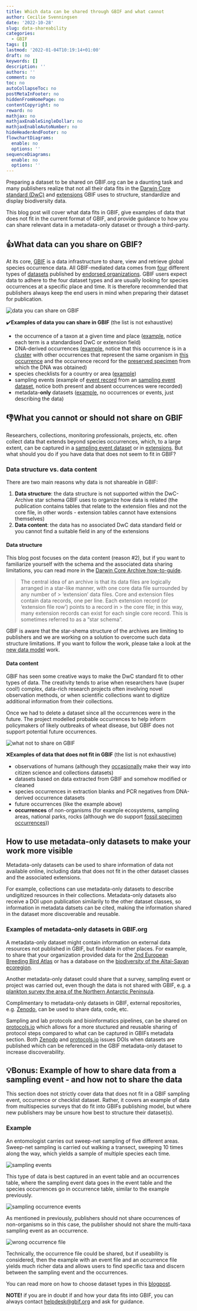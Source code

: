 ```yaml
---
title: Which data can be shared through GBIF and what cannot
author: Cecilie Svenningsen
date: '2022-10-28'
slug: data-shareability
categories:
  - GBIF
tags: []
lastmod: '2022-01-04T10:19:14+01:00'
draft: no
keywords: []
description: ''
authors: ''
comment: no
toc: no
autoCollapseToc: no
postMetaInFooter: no
hiddenFromHomePage: no
contentCopyright: no
reward: no
mathjax: no
mathjaxEnableSingleDollar: no
mathjaxEnableAutoNumber: no
hideHeaderAndFooter: no
flowchartDiagrams:
  enable: no
  options: ''
sequenceDiagrams:
  enable: no
  options: ''
---
```


Preparing a dataset to be shared on GBIF.org can be a daunting task and many publishers realize that not all their data fits in the [Darwin Core standard (DwC)](https://www.gbif.org/darwin-core) and [extensions](https://rs.gbif.org/extensions.html) GBIF uses to structure, standardize and display biodiversity data. 

This blog post will cover what data fits in GBIF, give examples of data that does not fit in the current format of GBIF, and provide guidance to how you can share relevant data in a metadata-only dataset or through a third-party.

## :thumbsup:What data can you share on GBIF?
At its core, [GBIF](https://www.gbif.org/what-is-gbif) is a data infrastructure to share, view and retrieve global species occurrence data. All GBIF-mediated data comes from [four](https://www.gbif.org/dataset-classes) different types of [datasets](https://data-blog.gbif.org/post/choose-dataset-type/) published by [endorsed organizations](https://www.gbif.org/endorsement-guidelines). GBIF users expect data to adhere to the four dataset types and are usually looking for species occurrences at a specific place and time. It is therefore recommended that publishers always keep the end users in mind when preparing their dataset for publication.

![data you can share on GBIF](/post/2022-10-28-which-data-can-be-shared-through-GBIF-and-what-cannot/please-share.png)

✔️**Examples of data you can share in GBIF** (the list is not exhaustive)
* the occurrence of a taxon at a given time and place ([example](https://www.gbif.org/occurrence/3085788310), notice each term is a standardised DwC or extension field)
* DNA-derived occurrences ([example](https://www.gbif.org/occurrence/2238661140), notice that this occurrence is in a [cluster](https://www.gbif.org/occurrence/2238661140/cluster) with other occurrences that represent the same organism in [this occurrence](https://www.gbif.org/occurrence/3019774852) and the occurrence record for the [preserved specimen](https://www.gbif.org/occurrence/3024253052) from which the DNA was obtained)
* species checklists for a country or area ([example](https://www.gbif.org/dataset/c20a2c3b-5041-4062-9658-85d269480384))
* sampling events (example of [event record](https://www.gbif.org/dataset/aea17af8-5578-4b04-b5d3-7adf0c5a1e60/event/000279e0-f841-4522-a69c-5ca24b7d5bd6) from an [sampling event dataset](https://www.gbif.org/dataset/aea17af8-5578-4b04-b5d3-7adf0c5a1e60), notice both present and absent occurrences were recorded)
* metadata-**only** datasets ([example](https://www.gbif.org/dataset/4c3f6e6a-3432-4dc7-9a89-6ad3eb3d1209), no occurrences or events, just describing the data)

## :thumbsdown:What you cannot or should not share on GBIF
Researchers, collections, monitoring professionals, projects, etc. often collect data that extends beyond species occurrences, which, to a large extent, can be captured in a [sampling event dataset](https://www.gbif.org/data-quality-requirements-sampling-events) or in [extensions](https://rs.gbif.org/extensions.html). But what should you do if you have data that does not seem to fit in GBIF?

### Data structure vs. data content
There are two main reasons why data is not shareable in GBIF:
1. **Data structure**: the data structure is not supported within the DwC-Archive star schema GBIF uses to organize how data is related (the publication contains tables that relate to the extension files and not the core file, in other words - extension tables cannot have extensions themselves)
2. **Data content**: the data has no associated DwC data standard field or you cannot find a suitable field in any of the extensions

#### Data structure
This blog post focuses on the data content (reason #2), but if you want to familiarize yourself with the schema and the associated data sharing limitations, you can read more in the [Darwin Core Archive how-to-guide](https://ipt.gbif.org/manual/en/ipt/2.6/dwca-guide).

> The central idea of an archive is that its data files are logically arranged in a star-like manner, with one core data file surrounded by any number of > ‘extension’ data files. Core and extension files contain data records, one per line. Each extension record (or ‘extension file row’) points to a record in > the core file; in this way, many extension records can exist for each single core record. This is sometimes referred to as a “star schema”.

GBIF is aware that the star-shema structure of the archives are limiting to publishers and we are working on a solution to overcome such data structure limitations. If you want to follow the work, please take a look at the [new data model](https://www.gbif.org/new-data-model) work.

#### Data content
GBIF has seen some creative ways to make the DwC standard fit to other types of data. The creativity tends to arise when researchers have (super cool!) complex, data-rich research projects often involving novel observation methods, or when scientific collections want to digitize additional information from their collections. 

Once we had to delete a dataset since all the occurrences were in the future. The project modelled probable occurrences to help inform policymakers of likely outbreaks of wheat disease, but GBIF does not support potential future occurrences.

![what not to share on GBIF](/post/2022-10-28-which-data-can-be-shared-through-GBIF-and-what-cannot/dontshare.png)

:x:**Examples of data that does not fit in GBIF** (the list is not exhaustive)
* observations of humans (although they [occasionally](https://www.gbif.org/occurrence/search?taxon_key=2436436) make their way into citizen science and collections datasets)
* datasets based on data extracted from GBIF and somehow modified or cleaned
* species occurrences in extraction blanks and PCR negatives from DNA-derived occurrence datasets
* future occurrences (like the example above)
* **occurrences** of non-organisms (for example ecosystems, sampling areas, national parks, rocks (although we do support [fossil specimen occurrences](https://www.gbif.org/occurrence/search?basis_of_record=FOSSIL_SPECIMEN)))

## How to use metadata-only datasets to make your work more visible
Metadata-only datasets can be used to share information of data not available online, including data that does not fit in the other dataset classes and the associated extensions.

For example, collections can use metadata-only datasets to describe undigitized resources in their collections. Metadata-only datasets also receive a DOI upon publication similarily to the other dataset classes, so information in metadata datsets can be cited, making the information shared in the dataset more discoverable and reusable. 

### Examples of metadata-only datasets in GBIF.org
A metadata-only dataset might contain information on external data resources not published in GBIF, but findable in other places. For example, to share that your organization provided data for the [2nd European Breeding Bird Atlas](https://www.gbif.org/dataset/b47074e3-c116-461a-b2a1-0bf87da80bfb) or has a database on the [biodiversity of the Altai-Sayan ecoregion](https://www.gbif.org/dataset/052596c5-d27d-4c4f-a211-64c0f54d58a1).

Another metadata-only dataset could share that a survey, sampling event or project was carried out, even though the data is not shared with GBIF, e.g. a [plankton survey the area of the Northern Antarctic Peninsula](https://www.gbif.org/dataset/d87b829c-43d6-4b21-afb4-37e66915c6d4).

Complimentary to metadata-only datasets in GBIF, external repositories, e.g. [Zenodo](https://zenodo.org/), can be used to share data, code, etc. 

Sampling and lab protocols and bioinformatics pipelines, can be shared on [protocols.io](https://www.protocols.io) which allows for a more stuctured and reusable sharing of protocol steps compared to what can be captured in GBIFs metadata section. Both [Zenodo](https://zenodo.org/) and [protocols.io](https://www.protocols.io) issues DOIs when datasets are published which can be referenced in the GBIF metadata-only dataset to increase discoverability.

## :bulb:Bonus: Example of how to share data from a sampling event - and how not to share the data
This section does not strictly cover data that does not fit in a GBIF sampling event, occurrence or checklist dataset. Rather, it covers an example of data from multispecies surveys that do fit into GBIFs publishing model, but where new publishers may be unsure how best to structure their dataset(s). 

### Example
An entomologist carries out sweep-net sampling of five different areas. Sweep-net sampling is carried out walking a transect, sweeping 10 times along the way, which yields a sample of multiple species each time. 

![sampling events](/post/2022-10-28-which-data-can-be-shared-through-GBIF-and-what-cannot/sampling_events_nets.png)

This type of data is best captured in an event table and an occurrences table, where the sampling event data goes in the event table and the species occurrences go in occurrence table, similar to the example previously.

![sampling occurrence events](/post/2022-10-28-which-data-can-be-shared-through-GBIF-and-what-cannot/sampling_occurrence_event.png)

As mentioned in previously, publishers should not share occurrences of non-organisms so in this case, the publisher should not share the multi-taxa sampling event as an occurrence.

![wrong occurrence file](/post/2022-10-28-which-data-can-be-shared-through-GBIF-and-what-cannot/wrong_occurrence_file.png)

Technically, the occurrence file could be shared, but if useability is considered, then the example with an event file and an occurrence file yields much richer data and allows users to find specific taxa and discern between the sampling event and the occurrences. 

You can read more on how to choose dataset types in this [blogpost](https://data-blog.gbif.org/post/choose-dataset-type/). 

**NOTE!** if you are in doubt if and how your data fits into GBIF, you can always contact helpdesk@gbif.org and ask for guidance.
